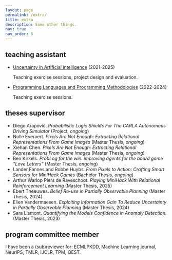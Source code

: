 ```yaml
---
layout: page
permalink: /extra/
title: extra
description: Some other things.
nav: true
nav_order: 6
---
```


## teaching assistant

- [Uncertainty in Artificial Intelligence](https://onderwijsaanbod.kuleuven.be/syllabi/e/H02D2AE.htm#activetab=doelstellingen_idm4940784) (2021-2025)
  <p>Teaching exercise sessions, project design and evaluation.</p>
- [Programming Languages and Programming Methodologies](https://onderwijsaanbod.kuleuven.be/syllabi/e/H02A3AE.htm#activetab=doelstellingen_idp107600) (2022-2024)
  <p>Teaching exercise sessions.</p>

## theses supervisor

- Diego Arapović. _Probabilistic Logic Shields For The CARLA Autonomous Driving Simulator_ (Project, _ongoing_)
- Nolle Everaert. _Pixels Are Not Enough: Extracting Relational Representations From Game Images_ (Master Thesis, _ongoing_)
- Xiehan Chen. _Pixels Are Not Enough: Extracting Relational Representations From Game Images_ (Master Thesis, _ongoing_)
- Ben Kirkels. _ProbLog for the win: improving agents for the board game ”Love Letters”_ (Master Thesis, _ongoing_)
- Lander Fannes and Robbe Huybs. _From Pixels to Action: Crafting Smart Sensors for MiniHack Games_ (Bachelor Thesis, _ongoing_)
- Arthur Warlop Piers de Raveschoot. _Playing MiniHack With Relational Reinforcement Learning_ (Master Thesis, 2025)
- Ebert Theeuwes. _Belief Re-use in Partially Observable Planning_ (Master Thesis, 2024)
- Elien Vandermaesen. _Exploiting Information Gain To Reduce Uncertainty in Partially Observable Planning_ (Master Thesis, 2024)
- Sara Lismont. _Quantifying the Models Confidence in Anomaly Detection._ (Master Thesis, 2023)

## program committee member

<!-- I have been a (sub)reviewer for: IJCLR (2024), NeurIPS (2024), TMLR (2024-), TPM (2023,2024), QEST 2023, ECMLPKDD (2024, 2025), Machine Learning journal (2025). -->
I have been a (sub)reviewer for: ECMLPKDD, Machine Learning journal, NeurIPS, TMLR, IJCLR, TPM, QEST.
